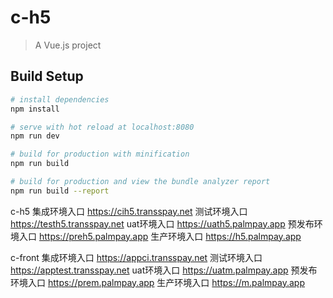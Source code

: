 # c-h5

> A Vue.js project

## Build Setup

``` bash
# install dependencies
npm install

# serve with hot reload at localhost:8080
npm run dev

# build for production with minification
npm run build

# build for production and view the bundle analyzer report
npm run build --report
```

c-h5  集成环境入口  https://cih5.transspay.net
      测试环境入口  https://testh5.transspay.net
       uat环境入口  https://uath5.palmpay.app
    预发布环境入口  https://preh5.palmpay.app
      生产环境入口  https://h5.palmpay.app

c-front 集成环境入口  https://appci.transspay.net
        测试环境入口  https://apptest.transspay.net
         uat环境入口  https://uatm.palmpay.app
      预发布环境入口  https://prem.palmpay.app
        生产环境入口  https://m.palmpay.app

